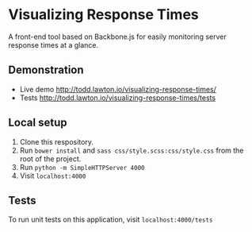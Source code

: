 # Visualizing Response Times

A front-end tool based on Backbone.js for easily monitoring server response times at a glance.

## Demonstration

* Live demo http://todd.lawton.io/visualizing-response-times/
* Tests http://todd.lawton.io/visualizing-response-times/tests

## Local setup

1. Clone this respository.
2. Run `bower install` and  `sass css/style.scss:css/style.css` from the root of the project.
3. Run `python -m SimpleHTTPServer 4000`
4. Visit `localhost:4000`

## Tests

To run unit tests on this application, visit `localhost:4000/tests`
